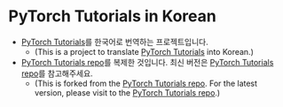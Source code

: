 # PyTorch Tutorials in Korean

* [PyTorch Tutorials](http://pytorch.org/tutorials)를 한국어로 번역하는 프로젝트입니다.
  * (This is a project to translate [PyTorch Tutorials](http://pytorch.org/tutorials) into Korean.)
* [PyTorch Tutorials repo](https://github.com/pytorch/tutorials)를 복제한 것입니다. 최신 버전은 [PyTorch Tutorials repo](https://github.com/pytorch/tutorials)를 참고해주세요.
  * (This is forked from the [PyTorch Tutorials repo](https://github.com/pytorch/tutorials). For the latest version, please visit to the [PyTorch Tutorials repo](https://github.com/pytorch/tutorials).)